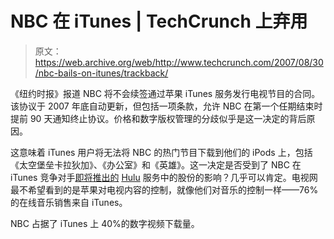 # NBC 在 iTunes | TechCrunch 上弃用

> 原文：<https://web.archive.org/web/http://www.techcrunch.com/2007/08/30/nbc-bails-on-itunes/trackback/>

《纽约时报》报道 NBC 将不会续签通过苹果 iTunes 服务发行电视节目的合同。该协议于 2007 年底自动更新，但包括一项条款，允许 NBC 在第一个任期结束时提前 90 天通知终止协议。价格和数字版权管理的分歧似乎是这一决定的背后原因。

这意味着 iTunes 用户将无法将 NBC 的热门节目下载到他们的 iPods 上，包括《太空堡垒卡拉狄加》、《办公室》和《英雄》。这一决定是否受到了 NBC 在 iTunes 竞争对手[即将推出的](https://web.archive.org/web/20150806045331/http://www.techcrunch.com/2007/08/29/clown-co-gets-website-and-new-name-hulu/) [Hulu](https://web.archive.org/web/20150806045331/http://www.crunchbase.com/company/hulu) 服务中的股份的影响？几乎可以肯定。电视网最不希望看到的是苹果对电视内容的控制，就像他们对音乐的控制一样——76%的在线音乐销售来自 iTunes。

NBC 占据了 iTunes 上 40%的数字视频下载量。